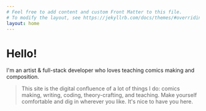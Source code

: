 ```yaml
---
# Feel free to add content and custom Front Matter to this file.
# To modify the layout, see https://jekyllrb.com/docs/themes/#overriding-theme-defaults
layout: home
---
```

<h1>Hello!</h1>

 I'm an artist & full-stack developer who loves teaching comics making and composition.

>This site is the digital confluence of a lot of things I do: comics making, writing, coding, theory-crafting, and teaching. Make yourself comfortable and dig in wherever you like. It's nice to have you here.

<!-- <div class="d-flex justify-content-start flex-wrap">
<a href="/comics-coaching"><button type="button" class="btn btn-info mr-2 mb-1">Comics Classes</button></a>
<a href="/contact"><button type="button" class="btn btn-warning mr-2 mb-1">Contact Me</button></a>
</div>

🧠 I have a deep interest in communication, art, systems design, comics and community development. I love building great applications, solving puzzles, and making people smile. [(Learn more about me)](/about).❤️

🌼 Currently, I'm building a peer-to-peer marketplace platform for zines and self-published comics called **Zine Bloom** (([Live Test](https://mysterious-beach-28605.herokuapp.com/))([Code](https://github.com/juanjosefernandez/zmkt))). Ask me about it! I'd love to hear what you think. -->

